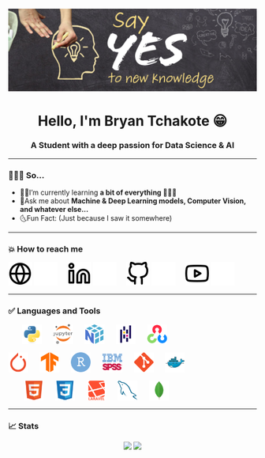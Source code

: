 [![banner](./img/banner.png)](https://github.com/bryantchakote)

<h1 align="center">Hello, I'm Bryan Tchakote 😁</h1>

<h3 align="center">A Student with a deep passion for Data Science & AI</h3>

<hr>

### 🏋🏾‍♂️ So...

- 🫰🏾I’m currently learning **a bit of everything 🤷🏾‍♂️**
- 🐒Ask me about **Machine & Deep Learning models, Computer Vision, and whatever else...**
- 🌜Fun Fact: (Just because I saw it somewhere)

<hr>

### 💥 How to reach me

[![Email](./img/globe-light.svg)](tchakomanuel@gmail.com#gh-light-mode-only)
[![Email](./img/globe-dark.svg)](tchakomanuel@gmail.com#gh-dark-mode-only)
&nbsp;&nbsp;&nbsp;
[![LinkedIn](./img/linkedin-light.svg)](https://linkedin.com/bryan-tchakote#gh-light-mode-only)
[![LinkedIn](./img/linkedin-dark.svg)](https://linkedin.com/bryan-tchakote#gh-dark-mode-only)
&nbsp;&nbsp;&nbsp;
[![GitHub](./img/github-light.svg)](https://github.com/bryantchakote#gh-light-mode-only)
[![GitHub](./img/github-dark.svg)](https://github.com/bryantchakote#gh-dark-mode-only)
&nbsp;&nbsp;&nbsp;
[![YouTube](./img/youtube-light.svg)](https://youtube.com#gh-light-mode-only)
[![YouTube](./img/youtube-dark.svg)](https://youtube.com#gh-dark-mode-only)

<hr>

### ✅ Languages and Tools

<p>
  &nbsp;&nbsp;&nbsp;&nbsp;&nbsp;&nbsp;&nbsp;<img src="https://raw.githubusercontent.com/devicons/devicon/master/icons/python/python-original.svg" alt="python" width="40" height="40"/>
  &nbsp;&nbsp;&nbsp;&nbsp;&nbsp;<img src="https://raw.githubusercontent.com/devicons/devicon/master/icons/jupyter/jupyter-original-wordmark.svg" alt="jupyter" width="40" height="40"/>
  &nbsp;&nbsp;&nbsp;&nbsp;&nbsp;<img src="https://raw.githubusercontent.com/devicons/devicon/master/icons/numpy/numpy-original.svg" alt="numpy" width="40" height="40"/>
  &nbsp;&nbsp;&nbsp;&nbsp;&nbsp;<img src="https://raw.githubusercontent.com/devicons/devicon/master/icons/pandas/pandas-original.svg" alt="pandas" width="40" height="40"/>
  &nbsp;&nbsp;&nbsp;&nbsp;&nbsp;<img src="https://raw.githubusercontent.com/devicons/devicon/master/icons/opencv/opencv-original.svg" alt="bash" width="40" height="40"/>
</p>

<p>
  <img src="https://raw.githubusercontent.com/devicons/devicon/master/icons/pytorch/pytorch-original.svg" alt="bash" width="40" height="40"/>
  &nbsp;&nbsp;&nbsp;&nbsp;&nbsp;<img src="https://raw.githubusercontent.com/devicons/devicon/master/icons/tensorflow/tensorflow-original.svg" alt="tensorflow" width="40" height="40"/>
  &nbsp;&nbsp;&nbsp;&nbsp;&nbsp;<img src="https://raw.githubusercontent.com/devicons/devicon/master/icons/rstudio/rstudio-original.svg" alt="bash" width="40" height="40"/>
  &nbsp;&nbsp;&nbsp;&nbsp;&nbsp;<img src="https://raw.githubusercontent.com/devicons/devicon/master/icons/spss/spss-original.svg" alt="bash" width="40" height="40"/>
  &nbsp;&nbsp;&nbsp;&nbsp;&nbsp;<img src="https://raw.githubusercontent.com/devicons/devicon/master/icons/git/git-original.svg" alt="git" width="40" height="40"/>
  &nbsp;&nbsp;&nbsp;&nbsp;&nbsp;<img src="https://raw.githubusercontent.com/devicons/devicon/master/icons/docker/docker-original.svg" alt="docker" width="40" height="40"/>
</p>

<p>
  &nbsp;&nbsp;&nbsp;&nbsp;&nbsp;&nbsp;&nbsp;&nbsp;<img src="https://raw.githubusercontent.com/devicons/devicon/master/icons/html5/html5-original.svg" alt="html5" width="40" height="40"/>
  &nbsp;&nbsp;&nbsp;&nbsp;&nbsp;<img src="https://raw.githubusercontent.com/devicons/devicon/master/icons/css3/css3-original.svg" alt="css3" width="40" height="40"/>
  &nbsp;&nbsp;&nbsp;&nbsp;&nbsp;<img src="https://raw.githubusercontent.com/devicons/devicon/master/icons/laravel/laravel-plain-wordmark.svg" alt="bash" width="40" height="40"/>
  &nbsp;&nbsp;&nbsp;&nbsp;&nbsp;<img src="https://raw.githubusercontent.com/devicons/devicon/master/icons/mysql/mysql-original.svg" alt="bash" width="40" height="40"/>
  &nbsp;&nbsp;&nbsp;&nbsp;&nbsp;<img src="https://raw.githubusercontent.com/devicons/devicon/master/icons/mongodb/mongodb-original.svg" alt="mongodb" width="40" height="40"/>
</p>

<hr>

### 📈 Stats

<p align="center">
  <img height="50%" width="auto" src ="https://github-readme-stats.vercel.app/api?username=bryantchakote&show_icons=true&count_private=true&theme=darcula&hide_border=true&hide=issues,contribs&bg_color=00000000">
  <img height="50%" width="auto" src ="https://github-readme-stats.vercel.app/api/top-langs/?username=bryantchakote&layout=compact&hide_border=true&theme=darcula&bg_color=00000000&langs_count=6&hide=jupyter%20notebook,tex,css,php&exclude_repo=Pacman-AI">
</p>
